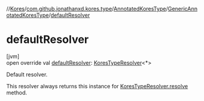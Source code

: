 //[Kores](../../../../index.md)/[com.github.jonathanxd.kores.type](../../index.md)/[AnnotatedKoresType](../index.md)/[GenericAnnotatedKoresType](index.md)/[defaultResolver](default-resolver.md)

# defaultResolver

[jvm]\
open override val [defaultResolver](default-resolver.md): [KoresTypeResolver](../../-kores-type-resolver/index.md)<*>

Default resolver.

This resolver always returns this instance for [KoresTypeResolver.resolve](../../-kores-type-resolver/resolve.md) method.
